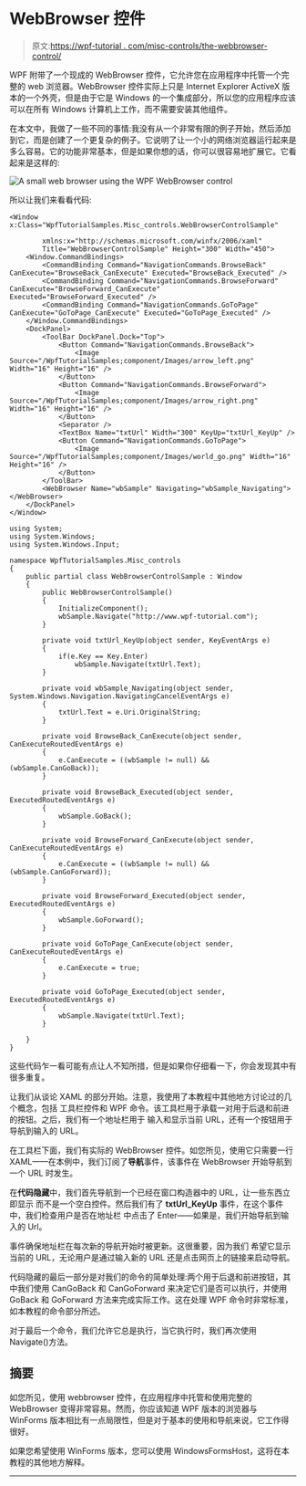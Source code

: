 # WebBrowser 控件

> 原文:[https://wpf-tutorial . com/misc-controls/the-webbrowser-control/](https://wpf-tutorial.com/misc-controls/the-webbrowser-control/)

WPF 附带了一个现成的 WebBrowser 控件，它允许您在应用程序中托管一个完整的 web 浏览器。WebBrowser 控件实际上只是 Internet Explorer ActiveX 版本的一个外壳，但是由于它是 Windows 的一个集成部分，所以您的应用程序应该可以在所有 Windows 计算机上工作，而不需要安装其他组件。

在本文中，我做了一些不同的事情:我没有从一个非常有限的例子开始，然后添加到它，而是创建了一个更复杂的例子。它说明了让一个小的网络浏览器运行起来是多么容易。它的功能非常基本，但是如果你想的话，你可以很容易地扩展它。它看起来是这样的:

![](../Images/d18815b22a514a064b35489c685b54c1.png "A small web browser using the WPF WebBrowser control")

所以让我们来看看代码:

```
<Window x:Class="WpfTutorialSamples.Misc_controls.WebBrowserControlSample"

        xmlns:x="http://schemas.microsoft.com/winfx/2006/xaml"
        Title="WebBrowserControlSample" Height="300" Width="450">
    <Window.CommandBindings>
        <CommandBinding Command="NavigationCommands.BrowseBack" CanExecute="BrowseBack_CanExecute" Executed="BrowseBack_Executed" />
        <CommandBinding Command="NavigationCommands.BrowseForward" CanExecute="BrowseForward_CanExecute" Executed="BrowseForward_Executed" />
        <CommandBinding Command="NavigationCommands.GoToPage" CanExecute="GoToPage_CanExecute" Executed="GoToPage_Executed" />
    </Window.CommandBindings>
    <DockPanel>
        <ToolBar DockPanel.Dock="Top">
            <Button Command="NavigationCommands.BrowseBack">
                <Image Source="/WpfTutorialSamples;component/Images/arrow_left.png" Width="16" Height="16" />
            </Button>
            <Button Command="NavigationCommands.BrowseForward">
                <Image Source="/WpfTutorialSamples;component/Images/arrow_right.png" Width="16" Height="16" />
            </Button>
            <Separator />
            <TextBox Name="txtUrl" Width="300" KeyUp="txtUrl_KeyUp" />
            <Button Command="NavigationCommands.GoToPage">
                <Image Source="/WpfTutorialSamples;component/Images/world_go.png" Width="16" Height="16" />
            </Button>
        </ToolBar>
        <WebBrowser Name="wbSample" Navigating="wbSample_Navigating"></WebBrowser>
    </DockPanel>
</Window>
```

```
using System;
using System.Windows;
using System.Windows.Input;

namespace WpfTutorialSamples.Misc_controls
{
	public partial class WebBrowserControlSample : Window
	{
		public WebBrowserControlSample()
		{
			InitializeComponent();
			wbSample.Navigate("http://www.wpf-tutorial.com");
		}

		private void txtUrl_KeyUp(object sender, KeyEventArgs e)
		{
			if(e.Key == Key.Enter)
				wbSample.Navigate(txtUrl.Text);
		}

		private void wbSample_Navigating(object sender, System.Windows.Navigation.NavigatingCancelEventArgs e)
		{
			txtUrl.Text = e.Uri.OriginalString;
		}

		private void BrowseBack_CanExecute(object sender, CanExecuteRoutedEventArgs e)
		{
			e.CanExecute = ((wbSample != null) && (wbSample.CanGoBack));
		}

		private void BrowseBack_Executed(object sender, ExecutedRoutedEventArgs e)
		{
			wbSample.GoBack();
		}

		private void BrowseForward_CanExecute(object sender, CanExecuteRoutedEventArgs e)
		{
			e.CanExecute = ((wbSample != null) && (wbSample.CanGoForward));
		}

		private void BrowseForward_Executed(object sender, ExecutedRoutedEventArgs e)
		{
			wbSample.GoForward();
		}

		private void GoToPage_CanExecute(object sender, CanExecuteRoutedEventArgs e)
		{
			e.CanExecute = true;
		}

		private void GoToPage_Executed(object sender, ExecutedRoutedEventArgs e)
		{
			wbSample.Navigate(txtUrl.Text);
		}

	}
}
```

<input type="hidden" name="IL_IN_ARTICLE">

这些代码乍一看可能有点让人不知所措，但是如果你仔细看一下，你会发现其中有很多重复。

让我们从谈论 XAML 的部分开始。注意，我使用了本教程中其他地方讨论过的几个概念，包括 工具栏控件和 WPF 命令。该工具栏用于承载一对用于后退和前进的按钮。之后，我们有一个地址栏用于 输入和显示当前 URL，还有一个按钮用于导航到输入的 URL。

在工具栏下面，我们有实际的 WebBrowser 控件。如您所见，使用它只需要一行 XAML——在本例中，我们订阅了**导航**事件，该事件在 WebBrowser 开始导航到一个 URL 时发生。

在**代码隐藏**中，我们首先导航到一个已经在窗口构造器中的 URL，让一些东西立即显示 而不是一个空白控件。然后我们有了 **txtUrl_KeyUp** 事件，在这个事件中，我们检查用户是否在地址栏 中点击了 Enter——如果是，我们开始导航到输入的 Url。

事件确保地址栏在每次新的导航开始时被更新。这很重要，因为我们 希望它显示当前的 URL，无论用户是通过输入新的 URL 还是点击网页上的链接来启动导航。

代码隐藏的最后一部分是对我们的命令的简单处理:两个用于后退和前进按钮，其中我们使用 CanGoBack 和 CanGoForward 来决定它们是否可以执行，并使用 GoBack 和 GoForward 方法来完成实际工作。这在处理 WPF 命令时非常标准，如本教程的命令部分所述。

对于最后一个命令，我们允许它总是执行，当它执行时，我们再次使用 Navigate()方法。

## 摘要

如您所见，使用 webbrowser 控件，在应用程序中托管和使用完整的 WebBrowser 变得非常容易。然而，你应该知道 WPF 版本的浏览器与 WinForms 版本相比有一点局限性，但是对于基本的使用和导航来说，它工作得很好。

如果您希望使用 WinForms 版本，您可以使用 WindowsFormsHost，这将在本教程的其他地方解释。

* * *